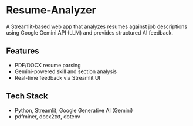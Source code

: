 # Resume-Analyzer

A Streamlit-based web app that analyzes resumes against job descriptions using Google Gemini API (LLM) and provides structured AI feedback.

## Features
- PDF/DOCX resume parsing
- Gemini-powered skill and section analysis
- Real-time feedback via Streamlit UI

## Tech Stack
- Python, Streamlit, Google Generative AI (Gemini)
- pdfminer, docx2txt, dotenv
